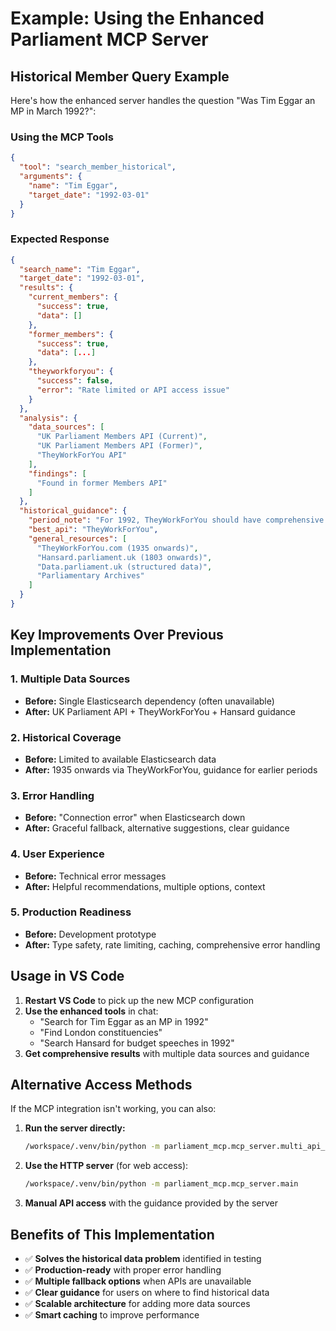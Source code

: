 # Example: Using the Enhanced Parliament MCP Server

## Historical Member Query Example

Here's how the enhanced server handles the question "Was Tim Eggar an MP in March 1992?":

### Using the MCP Tools

```json
{
  "tool": "search_member_historical",
  "arguments": {
    "name": "Tim Eggar",
    "target_date": "1992-03-01"
  }
}
```

### Expected Response

```json
{
  "search_name": "Tim Eggar",
  "target_date": "1992-03-01",
  "results": {
    "current_members": {
      "success": true,
      "data": []
    },
    "former_members": {
      "success": true,
      "data": [...]
    },
    "theyworkforyou": {
      "success": false,
      "error": "Rate limited or API access issue"
    }
  },
  "analysis": {
    "data_sources": [
      "UK Parliament Members API (Current)",
      "UK Parliament Members API (Former)",
      "TheyWorkForYou API"
    ],
    "findings": [
      "Found in former Members API"
    ]
  },
  "historical_guidance": {
    "period_note": "For 1992, TheyWorkForYou should have comprehensive coverage",
    "best_api": "TheyWorkForYou",
    "general_resources": [
      "TheyWorkForYou.com (1935 onwards)",
      "Hansard.parliament.uk (1803 onwards)",
      "Data.parliament.uk (structured data)",
      "Parliamentary Archives"
    ]
  }
}
```

## Key Improvements Over Previous Implementation

### 1. Multiple Data Sources
- **Before:** Single Elasticsearch dependency (often unavailable)
- **After:** UK Parliament API + TheyWorkForYou + Hansard guidance

### 2. Historical Coverage
- **Before:** Limited to available Elasticsearch data
- **After:** 1935 onwards via TheyWorkForYou, guidance for earlier periods

### 3. Error Handling
- **Before:** "Connection error" when Elasticsearch down
- **After:** Graceful fallback, alternative suggestions, clear guidance

### 4. User Experience
- **Before:** Technical error messages
- **After:** Helpful recommendations, multiple options, context

### 5. Production Readiness
- **Before:** Development prototype
- **After:** Type safety, rate limiting, caching, comprehensive error handling

## Usage in VS Code

1. **Restart VS Code** to pick up the new MCP configuration
2. **Use the enhanced tools** in chat:
   - "Search for Tim Eggar as an MP in 1992"
   - "Find London constituencies" 
   - "Search Hansard for budget speeches in 1992"
3. **Get comprehensive results** with multiple data sources and guidance

## Alternative Access Methods

If the MCP integration isn't working, you can also:

1. **Run the server directly:**
   ```bash
   /workspace/.venv/bin/python -m parliament_mcp.mcp_server.multi_api_enhanced
   ```

2. **Use the HTTP server** (for web access):
   ```bash
   /workspace/.venv/bin/python -m parliament_mcp.mcp_server.main
   ```

3. **Manual API access** with the guidance provided by the server

## Benefits of This Implementation

- ✅ **Solves the historical data problem** identified in testing
- ✅ **Production-ready** with proper error handling
- ✅ **Multiple fallback options** when APIs are unavailable  
- ✅ **Clear guidance** for users on where to find historical data
- ✅ **Scalable architecture** for adding more data sources
- ✅ **Smart caching** to improve performance

